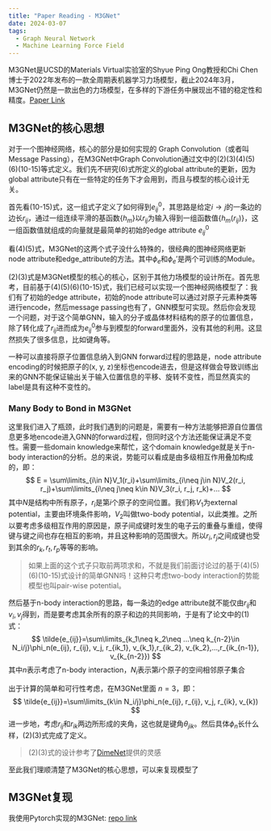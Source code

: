 ```yaml
---
title: "Paper Reading - M3GNet"
date: 2024-03-07
tags:
  - Graph Neural Network
  - Machine Learning Force Field
---
```


M3GNet是UCSD的Materials Virtual实验室的Shyue Ping Ong教授和Chi Chen博士于2022年发布的一款全周期表机器学习力场模型，截止2024年3月，M3GNet仍然是一款出色的力场模型，在多样的下游任务中展现出不错的稳定性和精度。[Paper Link](https://arxiv.org/abs/2202.02450)

## M3GNet的核心思想

对于一个图神经网络，核心的部分是如何实现的 Graph Convolution（或者叫Message Passing），在M3GNet中Graph Convolution通过文中的(2)(3)(4)(5)(6)(10-15)等式定义。我们先不研究(6)式所定义的global attribute的更新，因为global attribute只有在一些特定的任务下才会用到，而且与模型的核心设计无关。

首先看(10-15)式，这一组式子定义了如何得到$e^0_{ij}$，其思路是给定$i\rightarrow j$的一条边的边长$r_{ij}$，通过一组连续平滑的基函数$\{h_m\}$以$r_{ij}$为输入得到一组函数值$\{h_m(r_{ij})\}$，这一组函数值就组成的向量就是最简单的初始的edge attribute $e^0_{ij}$

看(4)(5)式，M3GNet的这两个式子没什么特殊的，很经典的图神经网络更新node attribute和edge_attribute的方法。其中$\phi_e$和$\phi_e'$是两个可训练的Module。

(2)(3)式是M3GNet模型的核心的核心，区别于其他力场模型的设计所在。首先思考，目前基于(4)(5)(6)(10-15)式，我们已经可以实现一个图神经网络模型了：我们有了初始的edge attribute，初始的node attribute可以通过对原子元素种类等进行encode，然后message passing也有了，GNN模型可实现。然后你会发现一个问题，对于这个简单GNN，输入的分子或晶体材料结构的原子的位置信息，除了转化成了$r_{ij}$进而成为$e^0_{ij}$参与到模型的forward里面外，没有其他的利用。这显然损失了很多信息，比如键角等。

一种可以直接将原子位置信息纳入到GNN forward过程的思路是，node attribute encoding的时候把原子的(x, y, z)坐标也encode进去，但是这样做会导致训练出来的GNN不能保证输出关于输入位置信息的平移、旋转不变性，而显然真实的label是具有这种不变性的。

### Many Body to Bond in M3GNet

这里我们进入了瓶颈，此时我们遇到的问题是，需要有一种方法能够把源自位置信息更多地encode进入GNN的forward过程，但同时这个方法还能保证满足不变性。需要一些domain knowledge来帮忙，这个domain knowledge就是关于n-body interaction的分析。总的来说，势能可以看成是由多级相互作用叠加构成的，即：
$$
E = \sum\limits_{i\in N}V_1(r_i)+\sum\limits_{i\neq j\in N}V_2(r_i, r_j)+\sum\limits_{i\neq j\neq k\in N}V_3(r_i, r_j, r_k)+...
$$
其中$N$是结构中所有原子，$r_i$是第$i$个原子的空间位置。我们称$V_1$为external potential，主要由环境条件影响，$V_2$叫做two-body potential，以此类推。之所以要考虑多级相互作用的原因是，原子间成键时发生的电子云的重叠与重组，使得键与键之间也存在相互的影响，并且这种影响的范围很大。所以$r_i, r_j$之间成键也受到其余的$r_k, r_t, r_p$等等的影响。

> 如果上面的这个式子只取前两项求和，不就是我们前面讨论过的基于(4)(5)(6)(10-15)式设计的简单GNN吗！这种只考虑two-body interaction的势能模型也叫pair-wise potential。

然后基于n-body interaction的思路，每一条边的edge attribute就不能仅由$r_{ij}$和$v_i, v_j$得到，而是要考虑其余所有的原子和边的共同影响，于是有了论文中的(1)式：
$$
\tilde{e_{ij}}=\sum\limits_{k_1\neq k_2\neq ...\neq k_{n-2}\in N_i/j}\phi_n(e_{ij}, r_{ij}, v_j, r_{ik_1}, v_{k_1},r_{ik_2}, v_{k_2},...,r_{ik_{n-1}}, v_{k_{n-2}})
$$
其中$n$表示考虑了n-body interaction，$N_i$表示第$i$个原子的空间相邻原子集合

出于计算的简单和可行性考虑，在M3GNet里面 $n=3$，即：
$$
\tilde{e_{ij}}=\sum\limits_{k\in N_i/j}\phi_n(e_{ij}, r_{ij}, v_j, r_{ik}, v_{k})
$$
进一步地，考虑$r_{ij}$和$r_{ik}$两边所形成的夹角，这也就是键角$\theta_{jik}$。然后具体$\phi_n$长什么样，(2)(3)式完成了定义。

> (2)(3)式的设计参考了[DimeNet](https://arxiv.org/abs/2003.03123)提供的灵感

至此我们理顺清楚了M3GNet的核心思想，可以来复现模型了

## M3GNet复现

我使用Pytorch实现的M3GNet: [repo link](https://github.com/Lingyu-Kong/M3GNet-Pytorch)